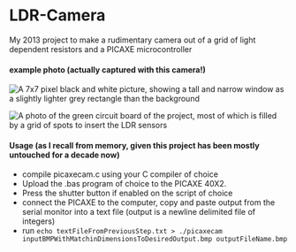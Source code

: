# LDR-Camera
My 2013 project to make a rudimentary camera out of a grid of light dependent resistors and a PICAXE microcontroller

#### example photo (actually captured with this camera!)

![A 7x7 pixel black and white picture, showing a tall and narrow window as a slightly lighter grey rectangle than the background](https://www.patronics.org/uploads/1/0/5/9/10597534/published/9771797.png)

![A photo of the green circuit board of the project, most of which is filled by a grid of spots to insert the LDR sensors](https://www.patronics.org/uploads/1/0/5/9/10597534/440453754.jpg)

#### Usage (as I recall from memory, given this project has been mostly untouched for a decade now)
- compile picaxecam.c using your C compiler of choice
- Upload the .bas program of choice to the PICAXE 40X2.
- Press the shutter button if enabled on the script of choice
- connect the PICAXE to the computer, copy and paste output from the serial monitor into a text file (output is a newline delimited file of integers)
- run `echo textFileFromPreviousStep.txt > ./picaxecam inputBMPWithMatchinDimensionsToDesiredOutput.bmp outputFileName.bmp`

